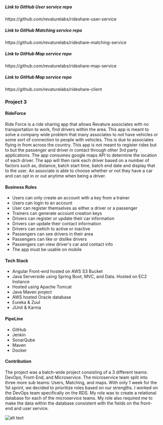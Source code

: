 
<h5> Link to GitHub User service repo </h5> https://github.com/revaturelabs/rideshare-user-service
<h5> Link to GitHub Matching service repo </h5> https://github.com/revaturelabs/rideshare-matching-service
<h5> Link to GitHub Map service repo </h5> https://github.com/revaturelabs/rideshare-map-service
<h5> Link to GitHub Map service repo </h5> https://github.com/revaturelabs/rideshare-client



<h3> Project 3 </h3>
<h4> RideForce </h4>
<p>
Ride Force is a ride sharing app that allows Revature associates with no transportation to work, find drivers within the area. This app is meant to solve a company wide problem that many associates to not have vehicles or some sort of connection to people with vehicles. This is due to associates flying in from across the country. This app is not meant to register rides but to but the passenger and driver in contact through other 3rd party applications. The app consumes google maps API to determine the location of each driver. The app will then rank each driver based on a number of factors such as, distance, batch start time, batch end date and display that to the user. An associate is able to choose whether or not they have a car and can opt in or out anytime when being a driver.
  </p>
<h4> Business Rules </h4>
<ul> 
   <li> Users can only create an account with a key from a trainer </li>
   <li> Users can login to an account </li>
   <li> User can register themselves as either a driver or a passenger </li>
   <li> Trainers can generate account creation keys </li>
   <li> Drivers can register or update their car information</li>
   <li> Drivers can update their contact information</li>
   <li> Drivers can swtich to active or inactive</li>
   <li> Passengers can see drivers in their area </li>
   <li> Passengers can like or dislike drivers </li>
   <li> Passengers can view driver's car and contact info </li>
   <li> The app must be usable on mobile </li>
  </ul>
  <h4> Tech Stack </h4>
  <ul>  
   <li> Angular Front-end hosted on AWS S3 Bucket</li>
   <li> Java Serverside using Spring Boot, MVC, and Data. Hosted on EC2 Instance   </li>
   <li> Hosted using Apache Tomcat</li>
   <li> Java Maven project</li>
   <li> AWS hosted Oracle database  </li>
   <li> Eureka & Zuul  </li>
   <li> JUnit & Karma  </li>
  </ul>
   <h4> PipeLine </h4>
  <ul>  
   <li> GitHub</li>
   <li> Jenkin</li>
   <li> SonarQube  </li>
   <li> Maven</li>
   <li> Docker</li>
  </ul>
  <h4> Contribution </h4>
  <p>
  The project was a batch-wide project consisting of a 3 different teams: DevOps, Front-End, and Microservice. The microservice team split into three more sub teams: Users, Matching, and maps. With only 1 week for the 1st sprint, we decided to prioritize roles based on our strengths. I worked on the DevOps team specifically on the RDS. My role was to create a relational database for each of the microservice teams. My role also required me to make the data within the database consistent with the fields on the front-end and user service.
  </p>
  
  ![alt text](https://github.com/revature-13Aug18-java/code-samples-for-Jeffrey-Zhong/blob/master/Project3/Database%20ERD/JPmorganDatabasepic.PNG)

